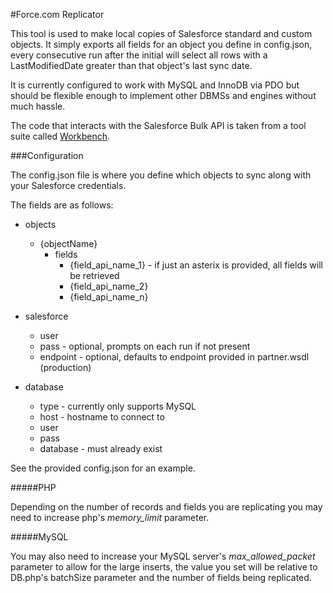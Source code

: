 #Force.com Replicator

This tool is used to make local copies of Salesforce standard and custom objects. 
It simply exports all fields for an object you define in config.json, 
every consecutive run after the initial will select all rows with a 
LastModifiedDate greater than that object's last sync date.

It is currently configured to work with MySQL and InnoDB via PDO but should be 
flexible enough to implement other DBMSs and engines without much hassle.

The code that interacts with the Salesforce Bulk API is taken from a tool suite
called [Workbench](https://github.com/ryanbrainard/forceworkbench).


###Configuration

The config.json file is where you define which objects to sync along with your Salesforce credentials.

The fields are as follows:

* objects
  * {objectName}
    * fields 
      * {field\_api\_name\_1} - if just an asterix is provided, all fields will be retrieved
      * {field\_api\_name\_2}
      * {field\_api\_name\_n}

* salesforce
  * user
  * pass - optional, prompts on each run if not present
  * endpoint - optional, defaults to endpoint provided in partner.wsdl (production)

* database
  * type - currently only supports MySQL
  * host - hostname to connect to
  * user
  * pass
  * database - must already exist

See the provided config.json for an example.

#####PHP

Depending on the number of records and fields you are replicating you may need
to increase php's *memory\_limit* parameter.

#####MySQL

You may also need to increase your MySQL server's *max\_allowed\_packet*
parameter to allow for the large inserts, the value you set will be relative to
DB.php's batchSize parameter and the number of fields being replicated.

